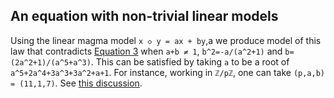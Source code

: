 ## An equation with non-trivial linear models

Using the linear magma model `x ◇ y = ax + by`,a we produce model of this law that contradicts [Equation 3](https://teorth.github.io/equational_theories/implications/?3) when `a+b ≠ 1`, `b^2=-a/(a^2+1)` and `b=(2a^2+1)/(a^5+a^3)`. This can be satisfied by taking `a` to be a root of `a^5+2a^4+3a^3+3a^2+a+1`.  For instance, working in `ℤ/pℤ`, one can take `(p,a,b) = (11,1,7)`.  See [this discussion](https://leanprover.zulipchat.com/#narrow/stream/458659-Equational/topic/An.20old.20new.20idea).
